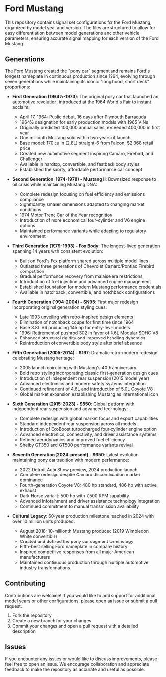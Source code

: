 # Ford Mustang

This repository contains signal set configurations for the Ford Mustang, organized by model year and version. The files are structured to allow for easy differentiation between model generations and other vehicle parameters, ensuring accurate signal mapping for each version of the Ford Mustang.

## Generations

The Ford Mustang created the "pony car" segment and remains Ford's longest nameplate in continuous production since 1964, evolving through seven generations while maintaining its iconic "long hood, short deck" proportions:

- **First Generation (1964½-1973)**: The original pony car that launched an automotive revolution, introduced at the 1964 World's Fair to instant acclaim:
  - April 17, 1964: Public debut, 16 days after Plymouth Barracuda
  - 1964½ designation for early production models with 1965 VINs
  - Originally predicted 100,000 annual sales, exceeded 400,000 in first year
  - One millionth Mustang sold within two years of launch
  - Base model: 170 cu in (2.8L) straight-6 from Falcon, $2,368 retail price
  - Created new automotive segment inspiring Camaro, Firebird, and Challenger
  - Available in hardtop, convertible, and fastback body styles
  - Established the sporty, affordable performance car concept

- **Second Generation (1974-1978) - Mustang II**: Downsized response to oil crisis while maintaining Mustang DNA:
  - Complete redesign focusing on fuel efficiency and emissions compliance
  - Significantly smaller dimensions adapted to changing market conditions
  - 1974 Motor Trend Car of the Year recognition
  - Introduction of more economical four-cylinder and V6 engine options
  - Maintained performance variants while adapting to regulatory environment

- **Third Generation (1979-1993) - Fox Body**: The longest-lived generation spanning 14 years with consistent evolution:
  - Built on Ford's Fox platform shared across multiple model lines
  - Outlasted three generations of Chevrolet Camaro/Pontiac Firebird competition
  - Gradual performance recovery from malaise era restrictions
  - Introduction of fuel injection and advanced engine management
  - Established foundation for modern Mustang performance credentials
  - Available in hatchback, convertible, and notchback configurations

- **Fourth Generation (1994-2004) - SN95**: First major redesign incorporating original generation styling cues:
  - Late 1993 unveiling with retro-inspired design elements
  - Elimination of notchback coupe for first time since 1964
  - Base 3.8L V6 producing 145 hp for entry-level models
  - 1996: Retirement of pushrod 302 in favor of 4.6L Modular SOHC V8
  - Enhanced structural rigidity and improved handling dynamics
  - Reintroduction of convertible body style after brief absence

- **Fifth Generation (2005-2014) - S197**: Dramatic retro-modern redesign celebrating Mustang heritage:
  - 2005 launch coinciding with Mustang's 40th anniversary
  - Bold retro styling incorporating classic first-generation design cues
  - Introduction of independent rear suspension (2015 model year)
  - Advanced electronics and modern safety systems integration
  - Continued refinement of 4.6L and introduction of 5.0L Coyote V8
  - Global market expansion establishing Mustang as international icon

- **Sixth Generation (2015-2023) - S550**: Global platform with independent rear suspension and advanced technology:
  - Complete redesign with global market focus and export capabilities
  - Standard independent rear suspension across all models
  - Introduction of EcoBoost turbocharged four-cylinder engine option
  - Advanced electronics, connectivity, and driver assistance systems
  - Refined aerodynamics and improved fuel efficiency
  - Shelby GT350 and GT500 performance variants revival

- **Seventh Generation (2024-present) - S650**: Latest evolution maintaining pony car tradition with modern performance:
  - 2022 Detroit Auto Show preview, 2024 production launch
  - Complete redesign despite Camaro discontinuation market dominance
  - Fourth-generation Coyote V8: 480 hp standard, 486 hp with active exhaust
  - Dark Horse variant: 500 hp with 7,500 RPM capability
  - Advanced infotainment and driver assistance technology integration
  - Continued commitment to manual transmission availability

- **Cultural Legacy**: 60-year production milestone reached in 2024 with over 10 million units produced:
  - August 2018: 10-millionth Mustang produced (2019 Wimbledon White convertible)
  - Created and defined the pony car segment terminology
  - Fifth-best selling Ford nameplate in company history
  - Inspired competitive responses from all major American manufacturers
  - Maintained continuous production through multiple automotive industry transformations

## Contributing

Contributions are welcome! If you would like to add support for additional model years or other configurations, please open an issue or submit a pull request.

1. Fork the repository
2. Create a new branch for your changes
3. Commit your changes and open a pull request with a detailed description

## Issues

If you encounter any issues or would like to discuss improvements, please feel free to open an issue. We encourage collaboration and appreciate feedback to make the repository as accurate and useful as possible.

